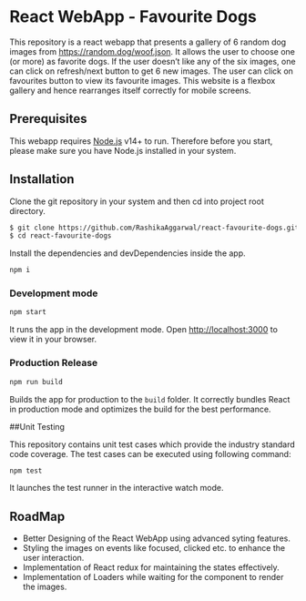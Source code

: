 # React WebApp - Favourite Dogs

This repository is a react webapp that presents a gallery of 6 random dog images from https://random.dog/woof.json. It allows the user to choose one (or more) as favorite dogs. If the user doesn’t like any of the six images, one can click on refresh/next button to get 6 new images. The user can click on favourites button to view its favourite images. This website is a flexbox gallery and hence rearranges itself correctly for mobile screens.

## Prerequisites

This webapp requires [Node.js](https://nodejs.org/) v14+ to run. Therefore before you start, please make sure you have Node.js installed in your system.

## Installation

Clone the git repository in your system and then cd into project root directory. 
```bash
$ git clone https://github.com/RashikaAggarwal/react-favourite-dogs.git
$ cd react-favourite-dogs
```

Install the dependencies and devDependencies inside the app.
```sh
npm i
```

### Development mode
```sh
npm start
```
It runs the app in the development mode. Open [http://localhost:3000](http://localhost:3000) to view it in your browser.

### Production Release
```sh 
npm run build
```
Builds the app for production to the `build` folder. It correctly bundles React in production mode and optimizes the build for the best performance.

##Unit Testing

This repository contains unit test cases which provide the industry standard code coverage. The test cases can be executed using following command:

```sh
npm test
```
It launches the test runner in the interactive watch mode.

## RoadMap

- Better Designing of the React WebApp using advanced syting features.
- Styling the images on events like focused, clicked etc. to enhance the user interaction.
- Implementation of React redux for maintaining the states effectively.
- Implementation of Loaders while waiting for the component to render the images.


